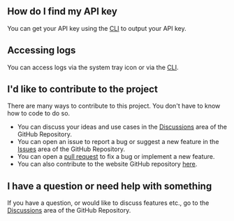 ## How do I find my API key

You can get your API key using the [CLI](https://system-bridge.timmo.dev/docs/cli) to output your API key.

## Accessing logs

You can access logs via the system tray icon or via the [CLI](https://system-bridge.timmo.dev/docs/cli).

## I'd like to contribute to the project

There are many ways to contribute to this project. You don't have to
know how to code to do so.

- You can discuss your ideas and use cases in the
 [Discussions](https://github.com/timmo001/system-bridge/discussions)
 area of the GitHub Repository.
- You can open an issue to report a bug or suggest a new feature
 in the [Issues](https://github.com/timmo001/system-bridge/issues)
 area of the GitHub Repository.
- You can open a
 [pull request](https://github.com/timmo001/system-bridge-site/pulls)
 to fix a bug or implement a new feature.
- You can also contribute to the website GitHub repository
 [here](https://github.com/timmo001/system-bridge-site).

## I have a question or need help with something

If you have a question, or would like to discuss features etc., go to
the [Discussions](https://github.com/timmo001/system-bridge/discussions)
area of the GitHub Repository.
